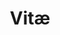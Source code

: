 ---
layout: vitae
title: Vitæ
slug: /vitæ
timeline:
  - date: "May 2024 - Now"
    title: "Telepix"
    position: "AI Engineer"
    description: "Processing remote sensed images."
    side: "right"
    image: "./assets/img/vitae/텔레픽스.png"
  - date: "May 2019 - 2021"
    title: "R.O.K Marine Corps"
    position: "Honorably discharged as Sergeant"
    description: "Serving military service"
    side: "left"
    image: "./assets/img/vitae/rokmc1.png"
  - date: "March 2018 - Feb. 2024"
    title: "Konkuk Univerisity"
    position: "B.S in Civil Engineering"
    description: "minor B.S in Computer Science"
    side: "right"
    image: "./assets/img/vitae/konkuk.png"
---